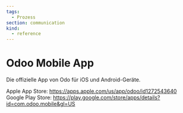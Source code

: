 ```yaml
---
tags:
  - Prozess
section: communication
kind:
  - reference
---
```


# Odoo Mobile App

Die offizielle App von Odo für iOS und Android-Geräte.

Apple App Store: <https://apps.apple.com/us/app/odoo/id1272543640>\
Google Play Store: <https://play.google.com/store/apps/details?id=com.odoo.mobile&gl=US>
